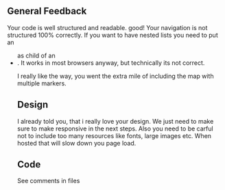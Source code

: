 ## General Feedback

Your code is well structured and readable. good! 
Your navigation is not structured 100% correctly. If you want to have nested lists you need to put an <ul> as child of an <li>. It works in most browsers anyway, but technically its not correct.

I really like the way, you went the extra mile of including the map with multiple markers.


## Design
I already told you, that i really love your design. We just need to make sure to make responsive in the next steps.
Also you need to be carful not to include too many resources like fonts, large images etc. When hosted that will slow down you page load.

## Code

See comments in files

